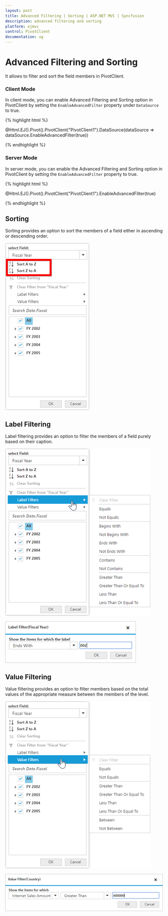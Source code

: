```yaml
---
layout: post
title: Advanced Filtering | Sorting | ASP.NET MVC | Syncfusion
description: advanced filtering and sorting
platform: ejmvc
control: PivotClient
documentation: ug
---
```



# Advanced Filtering and Sorting

It allows to filter and sort the field members in PivotClient.

### Client Mode

In client mode, you can enable Advanced Filtering and Sorting option in PivotClient by setting the `EnableAdvancedFilter` property under `DataSource` to true.

{% highlight html %}

@Html.EJ().Pivot().PivotClient("PivotClient1").DataSource(dataSource => dataSource.EnableAdvancedFilter(true))

{% endhighlight %}

### Server Mode

In server mode, you can enable the Advanced Filtering and Sorting option in PivotClient by setting the `EnableAdvancedFilter` property to true.

{% highlight html %}

@Html.EJ().Pivot().PivotClient("PivotClient1").EnableAdvancedFilter(true)

{% endhighlight %}

## Sorting

Sorting provides an option to sort the members of a field either in ascending or descending order.

![Sorting options in ASP NET MVC pivot client control](AdvanceFiltering_images/sorting.png)

## Label Filtering

Label filtering provides an option to filter the members of a field purely based on their caption.

![Label filtering options in ASP NET MVC pivot client control](AdvanceFiltering_images/filtering.png)

![Label filter dialog in ASP NET MVC pivot client control](AdvanceFiltering_images/filtering_dialog.png)

## Value Filtering

Value filtering provides an option to filter members based on the total values of the appropriate measure between the members of the level.

![Value filtering options in ASP NET MVC pivot client control](AdvanceFiltering_images/valuefilter.png)

![Value filter dialog in ASP NET MVC pivot client control](AdvanceFiltering_images/valuefilter_dialog.png)

